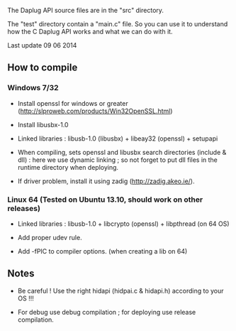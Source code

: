 The Daplug API source files are in the "src" directory.

The "test" directory contain a "main.c" file. So you can use it to understand how the C Daplug API works and what we can do with it. 

Last update 09 06 2014

## How to compile ##

### Windows 7/32 ###

- Install openssl for windows <Win32 OpenSSL v1.0.1f> or greater (http://slproweb.com/products/Win32OpenSSL.html)

- Install libusbx-1.0

- Linked libraries : libusb-1.0 (libusbx) + libeay32 (openssl) + setupapi

- When compiling, sets openssl and libusbx search directories (include & dll) : here we use dynamic linking ;
   so not forget to put dll files in the runtime directory when deploying.

- If driver problem, install it using zadig (http://zadig.akeo.ie/).

### Linux 64 (Tested on Ubuntu 13.10, should work on other releases) ###

- Linked libraries : libusb-1.0 + libcrypto (openssl) + libpthread (on 64 OS)

- Add proper udev rule.

- Add -fPIC to compiler options. (when creating a lib on 64)

## Notes ##

- Be careful ! Use the right hidapi (hidpai.c & hidapi.h) according to your OS !!!

- For debug use debug compilation ; for deploying use release compilation.

